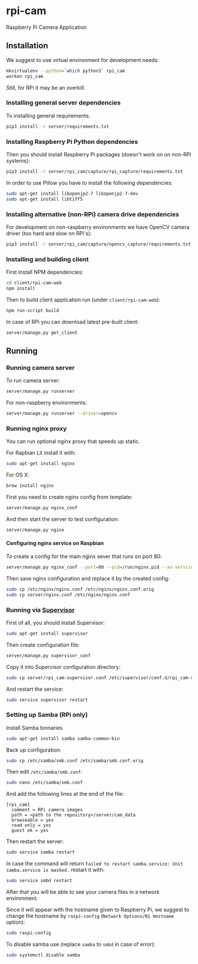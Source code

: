 rpi-cam
=======

Raspberry Pi Camera Application

Installation
------------

We suggest to use virtual environment for development needs:

```sh
mkvirtualenv --python=`which python3` rpi_cam
workon rpi_cam
```

Still, for RPi it may be an overkill.

### Installing general server dependencies

To installing general requirements:

```sh
pip3 install -r server/requirements.txt
```

### Installing Raspberry Pi Python dependencies

Then you should install Raspberry Pi packages (doesn't work on on non-RPi systems):

```sh
pip3 install -r server/rpi_cam/capture/rpi_capture/requirements.txt
```

In order to use Pillow you have to install the following dependencies:

```sh
sudo apt-get install libopenjp2-7 libopenjp2-7-dev
sudo apt-get install libtiff5
```

### Installing alternative (non-RPi) camera drive dependencies

For development on non-raspberry environments we have OpenCV camera driver (too hard and slow on RPi's):

```sh
pip3 install -r server/rpi_cam/capture/opencv_capture/requirements.txt
```

### Installing and building client

First install NPM dependencies:

```sh
cd client/rpi-cam-web
npm install
```

Then to build client application run (under `client/rpi-cam-web`):

```sh
npm run-script build
```

In case of RPi you can download latest pre-built client: 

```sh
server/manage.py get_client
```

Running
-------

### Running camera server

To run camera server:

```sh
server/manage.py runserver
```

For non-raspberry environments:

```sh
server/manage.py runserver --driver=opencv
```

### Running nginx proxy

You can run optional nginx proxy that speeds up static.

For Rapbian Lit install it with:

```sh
sudo apt-get install nginx
```

For OS X:

```sh
brew install nginx
```

First you need to create nginx config from template:

```sh
server/manage.py nginx_conf
```

And then start the server to test configuration:

```sh
server/manage.py nginx
```

#### Configuring nginx service on Raspbian

To create a config for the main nginx sever that runs on port 80:

```sh
server/manage.py nginx_conf --port=80 --pid=/run/nginx.pid --as-service
```

Then save nginx configuration and replace it by the created config:

```sh
sudo cp /etc/nginx/nginx.conf /etc/nginx/nginx.conf.orig
sudo cp server/nginx.conf /etc/nginx/nginx.conf
```

### Running via [Supervisor](http://supervisord.org/)

First of all, you should install Supervisor:

```sh
sudo apt-get install supervisor
```

Then create configuration file:

```sh
server/manage.py supervisor_conf
```

Copy it into Supervisor configuration directory:

```sh
sudo cp server/rpi_cam-supervisor.conf /etc/supervisor/conf.d/rpi_cam-supervisor.conf
```

And restart the service:

```sh
sudo service supervisor restart
```

### Setting up Samba (RPi only)

Install Samba binnaries

```sh
sudo apt-get install samba samba-common-bin
```

Back up configuration:

```sh
sudo cp /etc/samba/smb.conf /etc/samba/smb.conf.orig
```

Then edit `/etc/samba/smb.conf`:

```sh
sudo nano /etc/samba/smb.conf
```

And add the following lines at the end of the file:

```
[rpi_cam]
  comment = RPi camera images
  path = <path to the repository>/server/cam_data
  browseable = yes
  read only = yes
  guest ok = yes
```

Then restart the server:

```sh
sudo service samba restart
```

In case the command will return `Failed to restart samba.service: Unit samba.service is masked.` restart it with:

```sh
sudo service smbd restart
```

After that you will be able to see your camera files in a network environment.

Since it will appear with the hostname given to Raspberry Pi, we suggest to change the hostname by `raspi-config`
(`Network Options/N1 Hostname` option):

```sh
sudo raspi-config
```

To disable samba use (replace `samba` to `smbd` in case of error):

```sh
sudo systemctl disable samba
```
